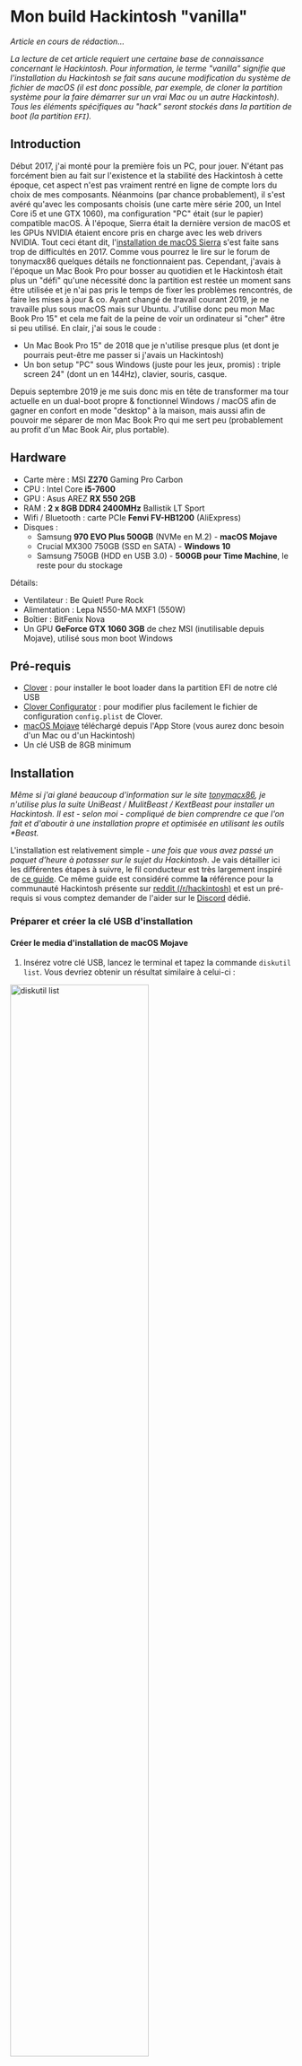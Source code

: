 # Mon build Hackintosh "vanilla"

*Article en cours de rédaction...*

*La lecture de cet article requiert une certaine base de connaissance concernant le Hackintosh. Pour information, le terme "vanilla" signifie que l'installation du Hackintosh se fait sans aucune modification du système de fichier de macOS (il est donc possible, par exemple, de cloner la partition système pour la faire démarrer sur un vrai Mac ou un autre Hackintosh). Tous les éléments spécifiques au "hack" seront stockés dans la partition de boot (la partition `EFI`).*

## Introduction
Début 2017, j'ai monté pour la première fois un PC, pour jouer. N'étant pas forcément bien au fait sur l'existence et la stabilité des Hackintosh à cette époque, cet aspect n'est pas vraiment rentré en ligne de compte lors du choix de mes composants. Néanmoins (par chance probablement), il s'est avéré qu'avec les composants choisis (une carte mère série 200, un Intel Core i5 et une GTX 1060), ma configuration "PC" était (sur le papier) compatible macOS. À l'époque, Sierra était la dernière version de macOS et les GPUs NVIDIA étaient encore pris en charge avec les web drivers NVIDIA. Tout ceci étant dit, l'[installation de macOS Sierra](https://www.tonymacx86.com/threads/in-progress-macos-sierra-i5-7600-msi-z270-msi-geforce-1060-3go.222057/) s'est faite sans trop de difficultés en 2017. Comme vous pourrez le lire sur le forum de tonymacx86 quelques détails ne fonctionnaient pas. Cependant, j'avais à l'époque un Mac Book Pro pour bosser au quotidien et le Hackintosh était plus un "défi" qu'une nécessité donc la partition est restée un moment sans être utilisée et je n'ai pas pris le temps de fixer les problèmes rencontrés, de faire les mises à jour & co. Ayant changé de travail courant 2019, je ne travaille plus sous macOS mais sur Ubuntu. J'utilise donc peu mon Mac Book Pro 15" et cela me fait de la peine de voir un ordinateur si "cher" être si peu utilisé. En clair, j'ai sous le coude :
- Un Mac Book Pro 15" de 2018 que je n'utilise presque plus (et dont je pourrais peut-être me passer si j'avais un Hackintosh)
- Un bon setup "PC" sous Windows (juste pour les jeux, promis) : triple screen 24" (dont un en 144Hz), clavier, souris, casque.

Depuis septembre 2019 je me suis donc mis en tête de transformer ma tour actuelle en un dual-boot propre & fonctionnel Windows / macOS afin de gagner en confort en mode "desktop" à la maison, mais aussi afin de pouvoir me séparer de mon Mac Book Pro qui me sert peu (probablement au profit d'un Mac Book Air, plus portable).

## Hardware

- Carte mère : MSI **Z270** Gaming Pro Carbon
- CPU : Intel Core **i5-7600**
- GPU : Asus AREZ **RX 550 2GB**
- RAM : **2 x 8GB DDR4 2400MHz** Ballistik LT Sport
- Wifi / Bluetooth : carte PCIe **Fenvi FV-HB1200** (AliExpress)
- Disques :
	- Samsung **970 EVO Plus 500GB** (NVMe en M.2) - **macOS Mojave**
	- Crucial MX300 750GB (SSD en SATA) - **Windows 10**
	- Samsung 750GB (HDD en USB 3.0) - **500GB pour Time Machine**, le reste pour du stockage

Détails:
- Ventilateur : Be Quiet! Pure Rock
- Alimentation : Lepa N550-MA MXF1 (550W)
- Boîtier : BitFenix Nova
- Un GPU **GeForce GTX 1060 3GB** de chez MSI (inutilisable depuis Mojave), utilisé sous mon boot Windows

## Pré-requis
- [Clover](https://github.com/Dids/clover-builder/releases) : pour installer le boot loader dans la partition EFI de notre clé USB
- [Clover Configurator](https://mackie100projects.altervista.org/download-clover-configurator/) : pour modifier plus facilement le fichier de configuration `config.plist` de Clover.
- [macOS Mojave](https://itunes.apple.com/fr/app/macos-mojave/id1398502828?ls=1&mt=12&l=fr) téléchargé depuis l'App Store (vous aurez donc besoin d'un Mac ou d'un Hackintosh)
- Un clé USB de 8GB minimum

## Installation
*Même si j'ai glané beaucoup d'information sur le site [tonymacx86](http://tonymacx86.com), je n'utilise plus la suite UniBeast / MulitBeast / KextBeast pour installer un Hackintosh. Il est - selon moi - compliqué de bien comprendre ce que l'on fait et d'aboutir à une installation propre et optimisée en utilisant les outils \*Beast.*

L'installation est relativement simple - *une fois que vous avez passé un paquet d'heure à potasser sur le sujet du Hackintosh*. Je vais détailler ici les différentes étapes à suivre, le fil conducteur est très largement inspiré de [ce guide](https://hackintosh.gitbook.io/-r-hackintosh-vanilla-desktop-guide/). Ce même guide est considéré comme **la** référence pour la communauté Hackintosh présente sur [reddit (/r/hackintosh)](https://www.reddit.com/r/hackintosh/) et est un pré-requis si vous comptez demander de l'aider sur le [Discord](https://discord.gg/u8V7N5C) dédié.

### Préparer et créer la clé USB d'installation

#### Créer le media d'installation de macOS Mojave
1. Insérez votre clé USB, lancez le terminal et tapez la commande `diskutil list`. Vous devriez obtenir un résultat similaire à celui-ci :

<img src="images/diskutil_list.png" alt="diskutil list" width="70%"/>

3. Identifiez votre clé USB (réparable notamment grâce à sa capacité) soyez très prudent car nous allons effacer la clé. Dans mon cas, il s'agit du `/dev/disk3`.
4. Effacez la clé et la formattez la en HFS+ à l'aide de la commande suivante (pensez à remplace le `/dev/diskX` par celui qui convient) :
```
diskutil eraseDisk HFS+ "Hackintosh Mojave" /dev/diskX
```

<img src="images/erase_disk.png" alt="erase disk" width="70%"/>

Si vous exécutez à nouveau la commande `diskutil list` vous devriez être en mesure d'identifier votre clé fraîchement formatée.

<img src="images/new_disk.png" alt="diskutil list" width="70%"/>

5. Créez un media d'installation de macOS. Une fois que vous avez téléchargé macOS Mojave depuis l'App Store, il vous suffit de suivre [les instructions officielles d'Apple](https://support.apple.com/fr-fr/HT201372). La procédure est relativement longue et les retours sur le terminal sont concis, soyez patient et ne quittez pas le terminal avant d'avoir récupérer la main.

```
sudo /Applications/Install\ macOS\ Mojave.app/Contents/Resources/createinstallmedia --volume /Volumes/Hackintosh\ Mojave
```

<img src="images/create_install_media.png" alt="create install media macOS" width="70%"/>

À ce stade, vous devriez voir sur votre bureau un volume nommé "Install macOS Mojave". Si oui, c'est parfait !

#### Installation du boot loader (Clover)

1. Exécuter le package `Clover_vX.pkg`. Spécifiez bien votre clé USB comme emplacement d'installation lors de l'étape `Destination`. **Attention à ne pas installer Clover sur le disque principal de votre Mac actuel.** 

<img src="images/clover_destination.png" alt="clover destination" width="70%"/>

Lors de l'étape `Type d'installation`, cliquez sur `Personnaliser`. Pour une configuration proche ou identique à la mienne (carte mère série 200) vous allez avoir besoin de sélectionner les drivers suivants (et seulement ceux-là) avant de finaliser l'installation  :

- VBoxHfs
- ApfsDriverLoader
- AptioMemoryFix

<img src="images/clover_drivers_1.png" alt="clover drivers 1" width="70%"/>

<img src="images/clover_drivers_2.png" alt="clover drivers 2" width="70%"/>

Finalisez l'installation. Si tout s'est bien passé vous devriez voir apparaître sur votre bureau un Volume `EFI`.

3. Téléchargez ensuite la liste d'extensions de kernel (kext) suivante depuis [le guide](https://hackintosh.gitbook.io/-r-hackintosh-vanilla-desktop-guide/gathering-kexts) et placez les dans votre partition EFI (sous `/EFI/CLOVER/kexts/Other`) :
	- AppleALC.kext
	- IntelMausiEthernet.kext
	- Lilu.kext
	- USBInjectAll.kext
	- VirtualSMC.kext
    - WhateverGreen.kext

<img src="images/add_kexts.png" alt="add kexts" width="70%"/>

#### Configuration du boot loader
Nous venons de finir l'installation du boot loader, il ne nous reste plus qu'à configurer quelques détails. Si vous voulez bien comprendre toutes les étapes de cette configuration, je vous invite à utiliser [le guide](https://hackintosh.gitbook.io/-r-hackintosh-vanilla-desktop-guide/config.plist-basics) et à parcourir la section adaptée à votre génération de processeur. Vous y trouverez en bas de page le fichier `config.plist` correspondant vous pourrez ensuite le modifier.

En ce qui me concerne, j'ai pris le fichier [`config.plist`](https://github.com/corpnewt/Hackintosh-Guide/blob/master/Configs/KabyLake/config.plist) correspondant à la génération Kaby Lake et j'ai simplement fait les modifications suivantes (en utilisant Clover Configurator pour modifier le fichier) :

- Retirer les patches qui sont antérieurs à la version 10.14 de macOS dans la section `Kernel and Kext Patches`

<img src="images/delete_kext_to_patch.png" alt="delete kext to patch" width="70%"/>

- Dans la partie `Graphics`. Si vous souhaitez utiliser l'iGPU de votre processeur pour l'affichage vous pouvez cocher la case `Inject Intel` par sécurité (normalement Clover fait l'injection par défaut s'il détecte un iGPU intel). En revanche, si vous avez un GPU dédié, prenez soin de **cocher puis de décocher** `Inject Intel` cela permettra d'empêcher explicitement l'injection Intel et c'est important (voire indispensable)

<img src="images/graphics_inject_intel.png" alt="graphics inject intel" width="70%"/>

N'oubliez pas de sauvegarder le fichier (`cmd + S`) avant de quitter Clover Configurator.

Une fois que vous avez téléchargé (et éventuellement modifié) le fichier, il vous suffit de remplacer le fichier `config.plist` présent sur le Volume `EFI` dans `/EFI/CLOVER/config.plist`.

<img src="images/replace_config_plist.png" alt="replace config plist" width="70%"/>

Votre clé d'installation est prête et le plus dur est derrière vous !

### Paramétrage du BIOS
Pour que macOS puisse s'installer sur un ordinateur qui n'est pas un Mac, il y a quelques modifications à effectuer dans le BIOS. Pour vous rendre dans le BIOS, démarrer votre ordinateur et appuyer sur `Del` / `Suppr` dès que l'écran de démarrage apparaît.
1. Choisissez  `Load Optimized Defaults` en pressant F6 (chez MSI) puis `Yes`
2. Modifiez ensuite les réglages suivants en utilisant la barre de recherche en haut à droite pour les trouver :
	- XHCI Hand-off : [**Enabled**]
	- Windows 8.1/10 WHQL Support : [**Enabled**]
	- Windows 7 Installation : [**Disabled**]
	- Boot mode select : [**UEFI**]
	- Extreme Memory Profile (X.M.P) : [**Enabled**]
	- CFG Lock : [**Disabled**]
	- Concernant la partie graphique, deux cas se présentent à nous et je les ai tous les deux essayés :
		- Vous n'avez pas de carte graphique et vous utilisez donc l'iGPU : 
			- Initiate Graphic Adapter : [**IGD**]
		- Vous avez une carte graphique :
		    - Initiate Graphic Adapter : [**PEG**]
		    - IGD Multi-Monitor : [**Enabled**]		
		    - Integrated Graphics Share Memory : [**64M**]
3. Sauvegardez et quittez le BIOS

### Installer macOS
1. Branchez votre clé USB sur l'ordinateur
2. Démarrez puis pressez F11 dans la phase de démarrage de l'ordinateur pour pouvoir choisir le disque de démarrage.
3. Choisissez votre clé USB, vous devriez arriver sur Clover, le boot manager précédemment installé.
4. Choisissez l'image d'installation de macOS Mojave, le nom de l'option devrait ressembler à : **`Boot macOS Install from Install MacOS Mojave`**
5. Réalisez l'installation comme vous l'auriez faite pour un Mac normal.
	- Il est possible qu'il vous faille formater le disque sur lequel vous allez installer macOS afin de pouvoir le "voir" dans la liste de choix des disques d'installation. Pour cela :
		1. Cliquez sur "Utilitaire de disque"
		2. Choisissez votre disque
		3. Effacez-le en choisissant le format APFS (qui est le nouveau système de fichier d'Apple)
	- Si vous ne voyez même pas votre disque dans l'utilitaire de disque (cela peut arriver si le disque est neuf par exemple), il vous faudra utiliser un autre ordinateur ou le terminal du programme d'installation pour le formatter une première fois. La procédure est semblable à celle effectuée pour formatter la clé USB.
6. À la fin de l'installation, laissez l'ordinateur redémarrer, ne retirez pas la clé USB puis pressez F11 à nouveau pendant la phase de démarrage.

### Démarrer sur votre nouvelle installation
1. Si vous n'avez pas oublié de presser F11, vous devriez vous retrouver devant les mêmes possibilités de boot que précédemment. Choisissez à nouveau votre clé USB pour démarrer (*à ce stade, le disque sur lequel nous avons effectué l'installation macOS n'est pas encore bootable*).
2. Vous devriez vous retrouver à nouveau sur Clover et devriez voir un nouveau volume qui vous permettra de finaliser l'installation de macOS, sélectionnez le. Pour moi c'est : **`Boot macOS Install from hackOS`** (`hackOS` étant le nom que j'ai choisi pour formatter mon disque d'installation).
3. Laissez l'installation de macOS se finaliser, à nouveau l'ordinateur rédémarrera, pressez F11, choisissez la clé USB puis démarrer enfin sur votre nouvelle installation de macOS (pour moi : **`Boot macOS from hackOS`**) !
4. La configuration se fait exactement comme celle d'un vrai Mac, faites comme vous le souhaitez puis nous nous retrouvons sur votre bureau macOS pour la prochain étape.

### Rendre votre nouvelle installation macOS bootable sans la clé USB
Cette étape est très simple. Nous allons simplement monter les 2 partitions `EFI` (celle de notre clé USB et celle de notre nouvelle installation de macOS) puis copier le contenu de la partition `EFI` de la clé USB vers la partition `EFI`  de macOS Mojave.
1. Lancez **Clover Configurator** et rendez-vous dans l'onglet `Mount EFI` pour monter les deux partitions `EFI` (celle de votre clé USB et celle de votre disque macOS).
2. Glissez-déposez le dossier `EFI` de la clé USB vers la partition `EFI` du macOS que nous venons d'installer. Choisissez "Remplacer" lorsque la question vous est posée.
3. Éjectez la clé, retirez la, redémarrez l'ordinateur
4. Pressez F11 au démarrage et vous devriez, cette fois-ci, pouvoir sélectionner le disque sur lequel vous avez installer macOS en tant que disque de démarrage.
5. Vous devriez vous retrouver ensuite dans Clover, sélectionner votre disque macOS comme vous l'avez fait précédemment.

Pour ce qui est de l'installation initiale, c'est fini ! Mais évidement vous vous en doutez, ça n'est pas parfait - tout du moins cela ne l'était pas pour moi - et il va donc va falloir fixer quelques détails supplémentaires pour avoir un Hackintosh 100% fonctionnel. Étant donné que c'est vraiment spécifiques au hardware utilisé, les fixes & patches que je détaille ci-après seront vraiment du cas par cas donc :
- Vous pourriez en avoir besoin ou non
- Ils pourraient marcher ou non
Pour tout ce qui ne sera pas couvert ci-après pour votre installation, Google est votre amis et je vous invite également à jeter un oeil aux liens que je donne plus bas.

## Parfaire l'installation
Même si l'installation décrite ci-dessus m'a permise d'avoir un Hackintosh fonctionnel, plusieurs détails restaient à peaufiner.

### Teinte rose sur un des 3 moniteurs
C'est évidement le premier problème dont je me suis rendu compte. Aussitôt mon Hackintosh démarré, l'un des écrans avait une teinte rose. Après un coup de Google : c'est un problème relativement connu référencé sous le nom de "Pink tint" ou "Magenta tint" dans les contenus anglophones.
Il est dû au fait que, sur ma carte graphique, je dispose de 3 sorties vidéos :

- 1 HDMI
- 1 DisplayPort
- 1 DVI

C'est la sortie DVI qui pose problème, et plus précisément (mais je suis toujours en train de creuser à ce sujet) c'est le fait que j'utilise un adaptateur DVI vers HDMI femme, prise sur laquelle je branche donc un câble HDMI jusqu'à mon écran. Le soucis vient du fait que le Hackintosh détecte cet écran branché en DVI+HDMI comme un écran de télévision et qu'il applique donc un profil de couleur **Y'CbCr** (si j'ai bien tout compris). Il faut donc corriger cela et, coup de chance un [super guide](https://www.mathewinkson.com/2013/03/force-rgb-mode-in-mac-os-x-to-fix-the-picture-quality-of-an-external-monitor) existe pour le faire ! Il n'y a qu'à appliquer les instructions.
J'ai potentiellement trouvé une [autre piste](https://hackintosh.gitbook.io/-r-hackintosh-vanilla-desktop-guide/config.plist-per-hardware/coffee-lake#pink-purple-tint) pour corriger plus proprement ce problème mais pour l'instant sans succès. L'idée de cette seconde méthode est de changer la façon dont macOS voit l'écran. J'ai effectivement constaté via IOReg que l'écran branché en DVI était effectivement indiqué comme étant en DVI alors que la connection finale à l'écran se fait en HDMI. Je me demande donc si, au cas ou j'arriverais à forcer le changement de `connector type` mon écran répondrait correctement ou non. Cela me débloquerait également d'autres soucis que j'ai, purement cosmétique cette fois-ci.

## N'utiliser pas `OsxAptioFix2Drv-free2000.efi`

Il y a encore quelques heures, dans ce même guide, je préconisais l'utilisation de ce driver pour permettre le boot en cas de crash à cause de problèmes de mémoire. J'ai été remis dans le droit chemin il y a quelques jours par des personnes expérimentées sur le Discord Hackintosh. Ce driver est un test / patch qui était destiné à être utilisé dans des cas particuliers et ponctuels. En aucun cas il aurait dû être régulièrement utilisé par la communauté car il peut clairement casser le hardware. Je ne connais pas précisément ce qui se passe techniquement là-dessous mais **n'utilisez pas ce driver**. À ma connaissance, la compatibilité et la polyvalence des drivers ayant bien évoluée ces derniers temps, Clover doit vous permettre de booter sans utiliser ce driver.
Pour laisser une trace, mais aussi pour montrer que ce driver a été largement utilisé à tort sur des places de forte audience voici [un](https://www.tonymacx86.com/threads/success-msi-z270-tomahawk-intel-core-i7-7700k-gtx-1080-ti.255676/) exemple, puis un [autre](https://www.tonymacx86.com/threads/success-msi-z270-gaming-m6-i7-7700k-nvidia-gtx-1080-full-guide.251448/).

## Régler mes problèmes d'Audio
Avec l'installation telle qu'elle est décrite ci-dessus, l'audio ne fonctionnait que partiellement. C'est à dire, l'audio fonctionnait :
- Via HDMI et DisplayPort (GPU)
- Via USB
- Via Bluetooth

Sur ce constat, il était assez simple de se rendre compte que c'était la partie audio onboard (géré par le module son de la carte mère) qui ne fonctionnait pas. J'ai réellement passé plusieurs dizaines d'heures sur ce problème et ai été aidé par de  nombreuses personnes sur Discord notamment (c'est d'ailleurs là que j'ai trouvé le combo de solutions pour fixer définitivement le problème). Bien souvent, pour ce genre de problème précis (des choses qui sont censées marcher out of the box dans 95% des cas mais ne fonctionnent pas chez vous) les forums ne sont pas d'un bon secours. Les réponses sont souvent réduites aux classiques que vous pouvez trouver via une recherche Google.
Venons en au vif du sujet, la solution à mon problème est la suivante :
- Remplacer la kext `AppleALC.kext` par `VoodooHDA.kext`
- Utiliser ce [patch](https://forum.amd-osx.com/viewtopic.php?t=2873) qui consiste (si j'ai bien compris) à faire en sorte d'appliquer `Voodoohda.kext` seulement pour la partie onboard et laisser `WhateverGreen.kext` gérer la partie son du GPU.

Avec ce combo, vous devriez avoir tout qui fonctionne impeccablement !

## Le mapping de vos ports USB
Apple ne rigole pas avec les ports USB, et pour une compatibilité maximum, il faut que votre Hackintosh déclare / référence au maximum 15 ports USB (ce qui est en général largement suffisant). Attention néanmoins, un port USB qui fait à la fois de l'USB 3 et de l'USB 2 compte pour 2 !
Dans un premier temps, la kext `USBInjectAll.kext`  (souvent abrégée UIA) vous permet d'injecter tous les ports mais ça n'est pas une situation viable sur le long terme.
Je vous invite donc à utiliser [USBMap](https://github.com/corpnewt/USBMap) ainsi que son README qui fait office de guide pour mapper correctement vos ports USB et ne garder que le nécessaire (j'ai 2 ports USB en façade).
En ce qui me concerne, j'ai gardé 8 ports au total :
- 1 x USB 2 à l'intérieur pour la Bluetooth
- 1 x USB 2 en façade
- 1 x USB 2 & USB 3 en façade
- 2 x USB 2 à l'arrière pour Clavier & Souris
- 2 x USB 3 à l'arrière en cas de besoin (notamment pour brancher mon disque externe qui me sert pour Time Machine en attendant de le mettre directement en SATA).

## Désactiver la GTX 1060 sous macOS
Avoir deux cartes graphiques dans la même tour et utiliser l'un sous macOS et l'autre sous Windows n'est pas forcément la pratique la plus répandue. Effectivement, le plus simple pour moi aurait été de remplacer ma GTX 1060 par une RX 580, mais sachant que les carte graphique ne se revendent pas facilement mais aussi que les GTX restant (selon moi) de meilleures cartes pour le jeu (plus performantes à consommation égale), je me suis dis qu'un investissement de 50€ dans un RX 550 serait rentable. Je ne regrette absolument pas !
Du coup, avec 2 carte graphiques et 3 écrans, je me retrouve avec 6 câbles. Bien que les cartes NVIDIA ne fonctionnent plus sous macOS, elle sont détectées (c'est l'accélération matérielle qui ne fonctionne pas et rend donc la carte obsolète). Je me retrouvais donc avec 6 moniteurs dans mes Préférences Systèmes. Il a donc fallu trouver [une solution](https://www.tonymacx86.com/threads/fix-window-server-service-only-ran-for-0-seconds-with-dual-gpu.233092/) pour désactiver la GTX 1060 au démarrage de macOS. Il s'agit, grosso-modo de laisser en OFF le port PCIe sur laquelle la GTX est branché.

## À propos du Wi-Fi et du Bluetooth
Je suis globalement content de l'adaptateur choisi : le Fenvi FV-HB1200. Basé sur un puce BCM94360CS2 assure une compatibilité out of the box avec macOS. En revanche, je constate que les transmissions sont faibles, il m'a fallu repositionner à plusieurs rep

## Si je devais monter un Hackintosh aujourd'hui...

- Une i5 ou i7 de 8ème génération
- Une carte mère série 300 mais cette fois-ci, **j'éviterais MSI**. J'ai vu plusieurs témoignages sur les forums, les cartes MSI sont souvent un peu plus "tricky" à faire fonctionner sous Hackintosh. Je me tournerai donc plutôt vers une carte Asus ou Gigabyte.
- Une RX 560 / 570 / 580 / 590 en fonction du besoin (voire une RX 550 s'il s'avère que j'arrive à faire fonctionner celle que je devrais recevoir fin octobre).
- 16GB de RAM (2 x 8), plutôt de chez G.Skill, les témoignages que je lis sur les forums sont excellents
- Un disque SSD NVMe de 500GB pour le système
- Un disque SSD SATA de 1To pour le stockage (si besoin)
- Pour le reste : une bonne alimentation (attention les cartes Radeon consomment un peu plus que NVIDIA), un bon ventilateur pour le CPU, boitier selon le goût et le compacité recherchée...

## Source et infos diverses

- Le [guide de référence](https://hackintosh.gitbook.io/-r-hackintosh-vanilla-desktop-guide/) pour ceux qui s'intéressent au Hackintosh et veulent des infos fiables et à jour
- Pour ceux qui veulent de l'aide, échanger ou lire / faire des retours d'expérience :
	- https://www.insanelymac.com
	- http://tonymacx86.com/
	- https://hackintosher.com
- Il y a également un [bon thread](https://www.reddit.com/r/hackintosh/) sur Reddit à propos des Hackintosh
- [OpenCore](https://khronokernel-2.gitbook.io/opencore-vanilla-desktop-guide/) une initiative très intéressante qui pourrait remplacer prochainement Clover

## To Do
- Patch screen pink tint
- Disable GTX 1060
- Fix Preview JPG (Intel HD630)
<!--stackedit_data:
eyJoaXN0b3J5IjpbLTg3Nzk4NDcwMiwxNzQzMjY1Mzg2LDE3ND
A5NzMxNSwtMTg4NDYyNzc4NCwtNjgzNzcxNjc1LC0yMDc0MTkw
NjUsLTIxNDAyODUzMDIsLTIwMDU1NTU5NDksMTIyOTk1OTg5Ny
wxMTUyNTMxODc4LC0xNzk1OTE4ODgyLC0yMzkyNjQyOTAsMjA1
MDM3OTIzMiwtMjc0NTM4MzI3LC0xMzg2MTY3NTc3LDEyODUxNT
Q0MDMsMTQ5NDMzMDk5NiwxNjg2MDk2ODY2LC0xOTQxNTA5MTU3
LC05NjM5Njg0ODVdfQ==
-->